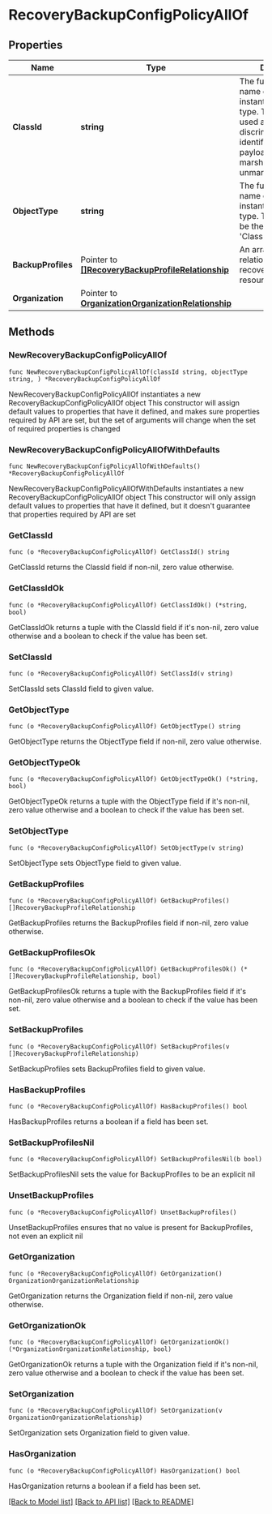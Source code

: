# RecoveryBackupConfigPolicyAllOf

## Properties

Name | Type | Description | Notes
------------ | ------------- | ------------- | -------------
**ClassId** | **string** | The fully-qualified name of the instantiated, concrete type. This property is used as a discriminator to identify the type of the payload when marshaling and unmarshaling data. | [default to "recovery.BackupConfigPolicy"]
**ObjectType** | **string** | The fully-qualified name of the instantiated, concrete type. The value should be the same as the &#39;ClassId&#39; property. | [default to "recovery.BackupConfigPolicy"]
**BackupProfiles** | Pointer to [**[]RecoveryBackupProfileRelationship**](RecoveryBackupProfileRelationship.md) | An array of relationships to recoveryBackupProfile resources. | [optional] 
**Organization** | Pointer to [**OrganizationOrganizationRelationship**](OrganizationOrganizationRelationship.md) |  | [optional] 

## Methods

### NewRecoveryBackupConfigPolicyAllOf

`func NewRecoveryBackupConfigPolicyAllOf(classId string, objectType string, ) *RecoveryBackupConfigPolicyAllOf`

NewRecoveryBackupConfigPolicyAllOf instantiates a new RecoveryBackupConfigPolicyAllOf object
This constructor will assign default values to properties that have it defined,
and makes sure properties required by API are set, but the set of arguments
will change when the set of required properties is changed

### NewRecoveryBackupConfigPolicyAllOfWithDefaults

`func NewRecoveryBackupConfigPolicyAllOfWithDefaults() *RecoveryBackupConfigPolicyAllOf`

NewRecoveryBackupConfigPolicyAllOfWithDefaults instantiates a new RecoveryBackupConfigPolicyAllOf object
This constructor will only assign default values to properties that have it defined,
but it doesn't guarantee that properties required by API are set

### GetClassId

`func (o *RecoveryBackupConfigPolicyAllOf) GetClassId() string`

GetClassId returns the ClassId field if non-nil, zero value otherwise.

### GetClassIdOk

`func (o *RecoveryBackupConfigPolicyAllOf) GetClassIdOk() (*string, bool)`

GetClassIdOk returns a tuple with the ClassId field if it's non-nil, zero value otherwise
and a boolean to check if the value has been set.

### SetClassId

`func (o *RecoveryBackupConfigPolicyAllOf) SetClassId(v string)`

SetClassId sets ClassId field to given value.


### GetObjectType

`func (o *RecoveryBackupConfigPolicyAllOf) GetObjectType() string`

GetObjectType returns the ObjectType field if non-nil, zero value otherwise.

### GetObjectTypeOk

`func (o *RecoveryBackupConfigPolicyAllOf) GetObjectTypeOk() (*string, bool)`

GetObjectTypeOk returns a tuple with the ObjectType field if it's non-nil, zero value otherwise
and a boolean to check if the value has been set.

### SetObjectType

`func (o *RecoveryBackupConfigPolicyAllOf) SetObjectType(v string)`

SetObjectType sets ObjectType field to given value.


### GetBackupProfiles

`func (o *RecoveryBackupConfigPolicyAllOf) GetBackupProfiles() []RecoveryBackupProfileRelationship`

GetBackupProfiles returns the BackupProfiles field if non-nil, zero value otherwise.

### GetBackupProfilesOk

`func (o *RecoveryBackupConfigPolicyAllOf) GetBackupProfilesOk() (*[]RecoveryBackupProfileRelationship, bool)`

GetBackupProfilesOk returns a tuple with the BackupProfiles field if it's non-nil, zero value otherwise
and a boolean to check if the value has been set.

### SetBackupProfiles

`func (o *RecoveryBackupConfigPolicyAllOf) SetBackupProfiles(v []RecoveryBackupProfileRelationship)`

SetBackupProfiles sets BackupProfiles field to given value.

### HasBackupProfiles

`func (o *RecoveryBackupConfigPolicyAllOf) HasBackupProfiles() bool`

HasBackupProfiles returns a boolean if a field has been set.

### SetBackupProfilesNil

`func (o *RecoveryBackupConfigPolicyAllOf) SetBackupProfilesNil(b bool)`

 SetBackupProfilesNil sets the value for BackupProfiles to be an explicit nil

### UnsetBackupProfiles
`func (o *RecoveryBackupConfigPolicyAllOf) UnsetBackupProfiles()`

UnsetBackupProfiles ensures that no value is present for BackupProfiles, not even an explicit nil
### GetOrganization

`func (o *RecoveryBackupConfigPolicyAllOf) GetOrganization() OrganizationOrganizationRelationship`

GetOrganization returns the Organization field if non-nil, zero value otherwise.

### GetOrganizationOk

`func (o *RecoveryBackupConfigPolicyAllOf) GetOrganizationOk() (*OrganizationOrganizationRelationship, bool)`

GetOrganizationOk returns a tuple with the Organization field if it's non-nil, zero value otherwise
and a boolean to check if the value has been set.

### SetOrganization

`func (o *RecoveryBackupConfigPolicyAllOf) SetOrganization(v OrganizationOrganizationRelationship)`

SetOrganization sets Organization field to given value.

### HasOrganization

`func (o *RecoveryBackupConfigPolicyAllOf) HasOrganization() bool`

HasOrganization returns a boolean if a field has been set.


[[Back to Model list]](../README.md#documentation-for-models) [[Back to API list]](../README.md#documentation-for-api-endpoints) [[Back to README]](../README.md)


